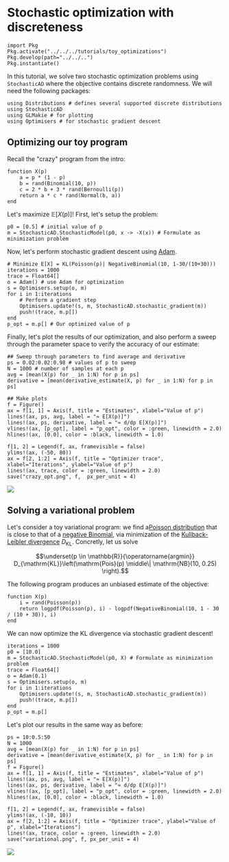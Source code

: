 # Stochastic optimization with discreteness

```@setup random_walk
import Pkg
Pkg.activate("../../../tutorials/toy_optimizations")
Pkg.develop(path="../../..")
Pkg.instantiate()
```

In this tutorial, we solve two stochastic optimization problems using `StochasticAD` where the objective contains discrete randomness. We will need the following packages:
```@example optimizations
using Distributions # defines several supported discrete distributions 
using StochasticAD
using GLMakie # for plotting
using Optimisers # for stochastic gradient descent
```

## Optimizing our toy program

Recall the "crazy" program from the intro:
```@example optimizations
function X(p)
    a = p * (1 - p)
    b = rand(Binomial(10, p))
    c = 2 * b + 3 * rand(Bernoulli(p))
    return a * c * rand(Normal(b, a))
end
```

Let's maximize $\mathbb{E}[X(p)]$! First, let's setup the problem:
```@example optimizations
p0 = [0.5] # initial value of p
m = StochasticAD.StochasticModel(p0, x -> -X(x)) # Formulate as minimization problem
```
Now, let's perform stochastic gradient descent using [Adam](https://arxiv.org/abs/1412.6980).
```@example optimizations
# Minimize E[X] = KL(Poisson(p)| NegativeBinomial(10, 1-30/(10+30)))
iterations = 1000
trace = Float64[]
o = Adam() # use Adam for optimization
s = Optimisers.setup(o, m)
for i in 1:iterations
    # Perform a gradient step
    Optimisers.update!(s, m, StochasticAD.stochastic_gradient(m))
    push!(trace, m.p[])
end
p_opt = m.p[] # Our optimized value of p
```
Finally, let's plot the results of our optimization, and also perform a sweep through the parameter space to verify the accuracy of our estimate:
```@example optimizations
## Sweep through parameters to find average and derivative
ps = 0.02:0.02:0.98 # values of p to sweep
N = 1000 # number of samples at each p
avg = [mean(X(p) for _ in 1:N) for p in ps]
derivative = [mean(derivative_estimate(X, p) for _ in 1:N) for p in ps]

## Make plots
f = Figure()
ax = f[1, 1] = Axis(f, title = "Estimates", xlabel="Value of p")
lines!(ax, ps, avg, label = "≈ E[X(p)]")
lines!(ax, ps, derivative, label = "≈ d/dp E[X(p)]")
vlines!(ax, [p_opt], label = "p_opt", color = :green, linewidth = 2.0)
hlines!(ax, [0.0], color = :black, linewidth = 1.0)

f[1, 2] = Legend(f, ax, framevisible = false)
ylims!(ax, (-50, 80))
ax = f[2, 1:2] = Axis(f, title = "Optimizer trace", xlabel="Iterations", ylabel="Value of p")
lines!(ax, trace, color = :green, linewidth = 2.0)
save("crazy_opt.png", f,  px_per_unit = 4)
```
![](crazy_opt.png)

## Solving a variational problem

Let's consider a toy variational program: we find a[Poisson distribution](https://en.wikipedia.org/wiki/Poisson_distribution) that is close to that of a [negative Binomial](https://en.wikipedia.org/wiki/Negative_binomial_distribution), via minimization of the [Kullback-Leibler divergence](https://en.wikipedia.org/wiki/Kullback%E2%80%93Leibler_divergence) $D_{\mathrm{KL}}$. Concretly, let us solve
```math
\underset{p \in \mathbb{R}}{\operatorname{argmin}} D_{\mathrm{KL}}\left(\mathrm{Pois}(p) \middle\| \mathrm{NB}(10, 0.25) \right).
```
The following program produces an unbiased estimate of the objective:
```@example optimizations
function X(p)
    i = rand(Poisson(p))
    return logpdf(Poisson(p), i) - logpdf(NegativeBinomial(10, 1 - 30 / (10 + 30)), i)
end
```
We can now optimize the KL divergence via stochastic gradient descent!
```@example optimizations
iterations = 1000
p0 = [10.0]
m = StochasticAD.StochasticModel(p0, X) # Formulate as minimization problem
trace = Float64[]
o = Adam(0.1)
s = Optimisers.setup(o, m)
for i in 1:iterations
    Optimisers.update!(s, m, StochasticAD.stochastic_gradient(m))
    push!(trace, m.p[])
end
p_opt = m.p[]
```
Let's plot our results in the same way as before:
```@example optimizations
ps = 10:0.5:50
N = 1000
avg = [mean(X(p) for _ in 1:N) for p in ps]
derivative = [mean(derivative_estimate(X, p) for _ in 1:N) for p in ps]
f = Figure()
ax = f[1, 1] = Axis(f, title = "Estimates", xlabel="Value of p")
lines!(ax, ps, avg, label = "≈ E[X(p)]")
lines!(ax, ps, derivative, label = "≈ d/dp E[X(p)]")
vlines!(ax, [p_opt], label = "p_opt", color = :green, linewidth = 2.0)
hlines!(ax, [0.0], color = :black, linewidth = 1.0)

f[1, 2] = Legend(f, ax, framevisible = false)
ylims!(ax, (-10, 10))
ax = f[2, 1:2] = Axis(f, title = "Optimizer trace", ylabel="Value of p", xlabel="Iterations")
lines!(ax, trace, color = :green, linewidth = 2.0)
save("variational.png", f, px_per_unit = 4)
```
![](variational.png)
